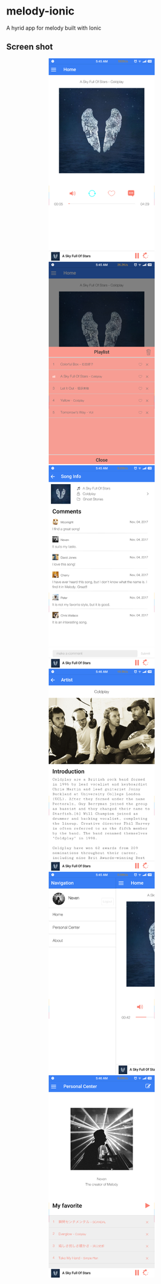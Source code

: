 # melody-ionic
A hyrid app for melody built with Ionic

## Screen shot

<p align="center">
  <img src="https://github.com/NevenLeung/melody-ionic/blob/master/screen_shot/home.png" alt="home" width="280px">
  <img src="https://github.com/NevenLeung/melody-ionic/blob/master/screen_shot/playlist.png" alt="playlist" width="280px">
   <img src="https://github.com/NevenLeung/melody-ionic/blob/master/screen_shot/song-info.png" alt="song-info" width="280px">
   <img src="https://github.com/NevenLeung/melody-ionic/blob/master/screen_shot/artist.png" alt="artist" width="280px">
   <img src="https://github.com/NevenLeung/melody-ionic/blob/master/screen_shot/sidebar-menu.png" alt="sidebar-menu" width="280px">
   <img src="https://github.com/NevenLeung/melody-ionic/blob/master/screen_shot/personal-center.png" alt="personal-center" width="280px">
</p>